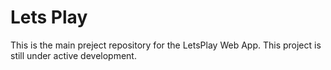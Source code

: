 # Lets Play

This is the main preject repository for the LetsPlay Web App. This project is still under active development.